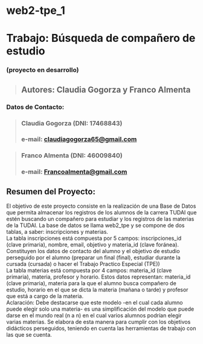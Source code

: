 # web2-tpe_1
# Trabajo: Búsqueda de compañero de estudio 
### (proyecto en desarrollo)
> ## Autores: Claudia Gogorza y Franco Almenta

### Datos de Contacto:
> ### Claudia Gogorza (DNI: 17468843)
> ### e-mail: claudiagogorza65@gmail.com

> ### Franco Almenta (DNI: 46009840)
> ### e-mail: Francoalmenta@gmail.com

## Resumen del Proyecto:
<p>El objetivo de este proyecto consiste en la realización de una Base de Datos que permita almacenar
los registros de los alumnos de la carrera TUDAI que estén buscando un compañero para estudiar y los registros de 
las materias de la TUDAI. La base de datos se llama web2_tpe y se compone de dos tablas, a saber: inscripciones y materias.<br>
La tabla inscripciones está compuesta por 5 campos: inscripciones_id (clave primaria), nombre, email, objetivo  y materia_id (clave foránea). Constituyen los datos de contacto del alumno y el objetivo de estudio perseguido por el alumno
(preparar un final (final), estudiar durante la cursada (cursada) o hacer el Trabajo Practico Especial (TPE))<br>
La tabla materias está compuesta por 4 campos: materia_id (clave primaria), materia, profesor y horario.
Estos datos representan: materia_id (clave primaria), materia para la que el alumno busca compañero de estudio, horario en el que se dicta la materia (mañana o tarde) y profesor que está a cargo de la materia.<br>
Aclaración: Debe destacarse que este modelo -en el cual cada alumno puede elegir solo una materia- es una simplificación del modelo que puede darse en el mundo real (n a n) en el cual varios alumnos podrían elegir varias materias. Se elabora de esta manera para cumplir con los objetivos didácticos perseguidos, teniendo en cuenta las herramientas de trabajo con las que se cuenta. <p>




